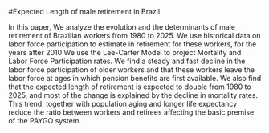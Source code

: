 #Expected Length of male retirement in Brazil

In this paper, We analyze the evolution and the determinants of male retirement of Brazilian workers from 1980 to 2025.
We use historical data on labor force participation to estimate in retirement for these workers, for the years after 
2010 We use the Lee-Carter Model to project Mortality and Labor Force Participation rates. We find a steady and fast 
decline in the labor force participation of older workers and that these workers leave the labor force at ages in which
pension benefits are first available. We also find that the expected length of retirement is expected to double from 
1980 to 2025, and most of the change is explained by the decline in mortality rates. This trend, together with population
aging and longer life expectancy reduce the ratio between workers and retirees affecting the basic premise of the PAYGO system. 
